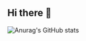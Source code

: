 ## Hi there 👋



![Anurag's GitHub stats](https://github-readme-stats.vercel.app/api?username=joaopaulo-BDev&&show_icons=true&theme=transparent)


